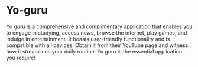# Yo-guru
Yo guru is a comprehensive and complimentary application that enables you to engage in studying, access news, browse the internet, play games, and indulge in entertainment. It boasts user-friendly functionality and is compatible with all devices. Obtain it from their YouTube page and witness how it streamlines your daily routine. Yo guru is the essential application you require!

